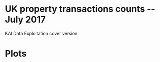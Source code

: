 # UK property transactions counts -- July 2017 
KAI Data Exploitation cover version  

# Plots


<!--html_preserve--><div id="htmlwidget-e8e75c35ac21a56a4526" style="width:672px;height:480px;" class="dygraphs html-widget"></div>
<script type="application/json" data-for="htmlwidget-e8e75c35ac21a56a4526">{"x":{"attrs":{"axes":{"x":{"pixelsPerLabel":60,"drawAxis":true,"drawGrid":false},"y":{"drawAxis":true,"drawGrid":false}},"colors":["#0f29ad","#db8572"],"title":"Total UK Residential Property Transactions","labels":["month","Unadjusted","Seasonally adjusted"],"retainDateWindow":false,"legend":"always","labelsDivWidth":500,"labelsShowZeroValues":true,"labelsSeparateLines":false,"hideOverlayOnMouseOut":true,"stackedGraph":false,"fillGraph":false,"fillAlpha":0.15,"stepPlot":false,"drawPoints":false,"pointSize":1,"drawGapEdgePoints":false,"connectSeparatedPoints":false,"strokeWidth":1,"strokeBorderColor":"white","colorValue":0.5,"colorSaturation":1,"includeZero":true,"drawAxesAtZero":false,"logscale":false,"axisTickSize":3,"axisLineColor":"black","axisLineWidth":0.3,"axisLabelColor":"black","axisLabelFontSize":14,"axisLabelWidth":60,"drawGrid":true,"gridLineWidth":0.3,"rightGap":5,"digitsAfterDecimal":2,"labelsKMB":false,"labelsKMG2":false,"labelsUTC":false,"maxNumberWidth":6,"animatedZooms":false,"mobileDisableYTouch":true,"ylabel":"Transactions"},"scale":"monthly","annotations":[],"shadings":[],"events":[],"format":"date","data":[["2016-02-01T00:00:00.000Z","2016-03-01T00:00:00.000Z","2016-04-01T00:00:00.000Z","2016-05-01T00:00:00.000Z","2016-06-01T00:00:00.000Z","2016-07-01T00:00:00.000Z","2016-08-01T00:00:00.000Z","2016-09-01T00:00:00.000Z","2016-10-01T00:00:00.000Z","2016-11-01T00:00:00.000Z","2016-12-01T00:00:00.000Z","2017-01-01T00:00:00.000Z","2017-02-01T00:00:00.000Z","2017-03-01T00:00:00.000Z","2017-04-01T00:00:00.000Z","2017-05-01T00:00:00.000Z","2017-06-01T00:00:00.000Z","2017-07-01T00:00:00.000Z"],[91310,171370,73560,83000,102130,106040,108100,105370,98050,102430,109570,80680,83630,105550,87780,96250,119820,107500],[105990,170230,81240,87560,95920,97220,97460,96420,96740,97300,98670,102720,101000,102940,103200,100460,103450,104760]],"fixedtz":false,"tzone":"UTC"},"evals":[],"jsHooks":[]}</script><!--/html_preserve-->

<!--html_preserve--><div id="htmlwidget-bbd21895615428f4604f" style="width:672px;height:480px;" class="dygraphs html-widget"></div>
<script type="application/json" data-for="htmlwidget-bbd21895615428f4604f">{"x":{"attrs":{"axes":{"x":{"pixelsPerLabel":60,"drawAxis":true,"drawGrid":false},"y":{"drawAxis":true,"drawGrid":false}},"colors":["#0f29ad","#db8572"],"title":"Total UK Non-Residential Property Transactions","labels":["month","Unadjusted","Seasonally adjusted"],"retainDateWindow":false,"legend":"always","labelsDivWidth":500,"labelsShowZeroValues":true,"labelsSeparateLines":false,"hideOverlayOnMouseOut":true,"stackedGraph":false,"fillGraph":false,"fillAlpha":0.15,"stepPlot":false,"drawPoints":false,"pointSize":1,"drawGapEdgePoints":false,"connectSeparatedPoints":false,"strokeWidth":1,"strokeBorderColor":"white","colorValue":0.5,"colorSaturation":1,"includeZero":true,"drawAxesAtZero":false,"logscale":false,"axisTickSize":3,"axisLineColor":"black","axisLineWidth":0.3,"axisLabelColor":"black","axisLabelFontSize":14,"axisLabelWidth":60,"drawGrid":true,"gridLineWidth":0.3,"rightGap":5,"digitsAfterDecimal":2,"labelsKMB":false,"labelsKMG2":false,"labelsUTC":false,"maxNumberWidth":6,"animatedZooms":false,"mobileDisableYTouch":true,"ylabel":"Transactions"},"scale":"monthly","annotations":[],"shadings":[],"events":[],"format":"date","data":[["2016-02-01T00:00:00.000Z","2016-03-01T00:00:00.000Z","2016-04-01T00:00:00.000Z","2016-05-01T00:00:00.000Z","2016-06-01T00:00:00.000Z","2016-07-01T00:00:00.000Z","2016-08-01T00:00:00.000Z","2016-09-01T00:00:00.000Z","2016-10-01T00:00:00.000Z","2016-11-01T00:00:00.000Z","2016-12-01T00:00:00.000Z","2017-01-01T00:00:00.000Z","2017-02-01T00:00:00.000Z","2017-03-01T00:00:00.000Z","2017-04-01T00:00:00.000Z","2017-05-01T00:00:00.000Z","2017-06-01T00:00:00.000Z","2017-07-01T00:00:00.000Z"],[8820,12040,10520,9540,11290,10100,10290,11230,9950,11220,11610,9370,9220,13350,9710,10020,11170,11280],[10060,9950,10610,10310,10930,10210,10380,10550,10410,10480,10680,10880,10850,10810,10590,10380,10480,11750]],"fixedtz":false,"tzone":"UTC"},"evals":[],"jsHooks":[]}</script><!--/html_preserve-->

<!--html_preserve--><div id="htmlwidget-8ffa430de43c0f95c2af" style="width:672px;height:480px;" class="dygraphs html-widget"></div>
<script type="application/json" data-for="htmlwidget-8ffa430de43c0f95c2af">{"x":{"attrs":{"axes":{"x":{"pixelsPerLabel":60,"drawAxis":true,"drawGrid":false},"y":{"drawAxis":true,"drawGrid":false}},"colors":["#0f29ad","#db8572"],"title":"Total UK Residential Property Transactions","labels":["month","Unadjusted","Seasonally adjusted"],"retainDateWindow":false,"legend":"always","labelsDivWidth":500,"labelsShowZeroValues":true,"labelsSeparateLines":false,"hideOverlayOnMouseOut":true,"stackedGraph":false,"fillGraph":false,"fillAlpha":0.15,"stepPlot":false,"drawPoints":false,"pointSize":1,"drawGapEdgePoints":false,"connectSeparatedPoints":false,"strokeWidth":1,"strokeBorderColor":"white","colorValue":0.5,"colorSaturation":1,"includeZero":true,"drawAxesAtZero":false,"logscale":false,"axisTickSize":3,"axisLineColor":"black","axisLineWidth":0.3,"axisLabelColor":"black","axisLabelFontSize":14,"axisLabelWidth":60,"drawGrid":true,"gridLineWidth":0.3,"rightGap":5,"digitsAfterDecimal":2,"labelsKMB":false,"labelsKMG2":false,"labelsUTC":false,"maxNumberWidth":6,"animatedZooms":false,"mobileDisableYTouch":true,"ylabel":"Transactions","showRangeSelector":true,"rangeSelectorHeight":40,"rangeSelectorPlotFillColor":" #A7B1C4","rangeSelectorPlotStrokeColor":"#808FAB","interactionModel":"Dygraph.Interaction.defaultModel"},"scale":"monthly","annotations":[],"shadings":[],"events":[],"format":"date","data":[["2005-04-01T00:00:00.000Z","2005-05-01T00:00:00.000Z","2005-06-01T00:00:00.000Z","2005-07-01T00:00:00.000Z","2005-08-01T00:00:00.000Z","2005-09-01T00:00:00.000Z","2005-10-01T00:00:00.000Z","2005-11-01T00:00:00.000Z","2005-12-01T00:00:00.000Z","2006-01-01T00:00:00.000Z","2006-02-01T00:00:00.000Z","2006-03-01T00:00:00.000Z","2006-04-01T00:00:00.000Z","2006-05-01T00:00:00.000Z","2006-06-01T00:00:00.000Z","2006-07-01T00:00:00.000Z","2006-08-01T00:00:00.000Z","2006-09-01T00:00:00.000Z","2006-10-01T00:00:00.000Z","2006-11-01T00:00:00.000Z","2006-12-01T00:00:00.000Z","2007-01-01T00:00:00.000Z","2007-02-01T00:00:00.000Z","2007-03-01T00:00:00.000Z","2007-04-01T00:00:00.000Z","2007-05-01T00:00:00.000Z","2007-06-01T00:00:00.000Z","2007-07-01T00:00:00.000Z","2007-08-01T00:00:00.000Z","2007-09-01T00:00:00.000Z","2007-10-01T00:00:00.000Z","2007-11-01T00:00:00.000Z","2007-12-01T00:00:00.000Z","2008-01-01T00:00:00.000Z","2008-02-01T00:00:00.000Z","2008-03-01T00:00:00.000Z","2008-04-01T00:00:00.000Z","2008-05-01T00:00:00.000Z","2008-06-01T00:00:00.000Z","2008-07-01T00:00:00.000Z","2008-08-01T00:00:00.000Z","2008-09-01T00:00:00.000Z","2008-10-01T00:00:00.000Z","2008-11-01T00:00:00.000Z","2008-12-01T00:00:00.000Z","2009-01-01T00:00:00.000Z","2009-02-01T00:00:00.000Z","2009-03-01T00:00:00.000Z","2009-04-01T00:00:00.000Z","2009-05-01T00:00:00.000Z","2009-06-01T00:00:00.000Z","2009-07-01T00:00:00.000Z","2009-08-01T00:00:00.000Z","2009-09-01T00:00:00.000Z","2009-10-01T00:00:00.000Z","2009-11-01T00:00:00.000Z","2009-12-01T00:00:00.000Z","2010-01-01T00:00:00.000Z","2010-02-01T00:00:00.000Z","2010-03-01T00:00:00.000Z","2010-04-01T00:00:00.000Z","2010-05-01T00:00:00.000Z","2010-06-01T00:00:00.000Z","2010-07-01T00:00:00.000Z","2010-08-01T00:00:00.000Z","2010-09-01T00:00:00.000Z","2010-10-01T00:00:00.000Z","2010-11-01T00:00:00.000Z","2010-12-01T00:00:00.000Z","2011-01-01T00:00:00.000Z","2011-02-01T00:00:00.000Z","2011-03-01T00:00:00.000Z","2011-04-01T00:00:00.000Z","2011-05-01T00:00:00.000Z","2011-06-01T00:00:00.000Z","2011-07-01T00:00:00.000Z","2011-08-01T00:00:00.000Z","2011-09-01T00:00:00.000Z","2011-10-01T00:00:00.000Z","2011-11-01T00:00:00.000Z","2011-12-01T00:00:00.000Z","2012-01-01T00:00:00.000Z","2012-02-01T00:00:00.000Z","2012-03-01T00:00:00.000Z","2012-04-01T00:00:00.000Z","2012-05-01T00:00:00.000Z","2012-06-01T00:00:00.000Z","2012-07-01T00:00:00.000Z","2012-08-01T00:00:00.000Z","2012-09-01T00:00:00.000Z","2012-10-01T00:00:00.000Z","2012-11-01T00:00:00.000Z","2012-12-01T00:00:00.000Z","2013-01-01T00:00:00.000Z","2013-02-01T00:00:00.000Z","2013-03-01T00:00:00.000Z","2013-04-01T00:00:00.000Z","2013-05-01T00:00:00.000Z","2013-06-01T00:00:00.000Z","2013-07-01T00:00:00.000Z","2013-08-01T00:00:00.000Z","2013-09-01T00:00:00.000Z","2013-10-01T00:00:00.000Z","2013-11-01T00:00:00.000Z","2013-12-01T00:00:00.000Z","2014-01-01T00:00:00.000Z","2014-02-01T00:00:00.000Z","2014-03-01T00:00:00.000Z","2014-04-01T00:00:00.000Z","2014-05-01T00:00:00.000Z","2014-06-01T00:00:00.000Z","2014-07-01T00:00:00.000Z","2014-08-01T00:00:00.000Z","2014-09-01T00:00:00.000Z","2014-10-01T00:00:00.000Z","2014-11-01T00:00:00.000Z","2014-12-01T00:00:00.000Z","2015-01-01T00:00:00.000Z","2015-02-01T00:00:00.000Z","2015-03-01T00:00:00.000Z","2015-04-01T00:00:00.000Z","2015-05-01T00:00:00.000Z","2015-06-01T00:00:00.000Z","2015-07-01T00:00:00.000Z","2015-08-01T00:00:00.000Z","2015-09-01T00:00:00.000Z","2015-10-01T00:00:00.000Z","2015-11-01T00:00:00.000Z","2015-12-01T00:00:00.000Z","2016-01-01T00:00:00.000Z","2016-02-01T00:00:00.000Z","2016-03-01T00:00:00.000Z","2016-04-01T00:00:00.000Z","2016-05-01T00:00:00.000Z","2016-06-01T00:00:00.000Z","2016-07-01T00:00:00.000Z","2016-08-01T00:00:00.000Z","2016-09-01T00:00:00.000Z","2016-10-01T00:00:00.000Z","2016-11-01T00:00:00.000Z","2016-12-01T00:00:00.000Z","2017-01-01T00:00:00.000Z","2017-02-01T00:00:00.000Z","2017-03-01T00:00:00.000Z","2017-04-01T00:00:00.000Z","2017-05-01T00:00:00.000Z","2017-06-01T00:00:00.000Z","2017-07-01T00:00:00.000Z"],[107190,109010,124660,129170,128150,129560,120860,124540,136300,99740,102230,132710,121270,135030,162970,148490,156560,152100,149270,151770,158310,114880,112280,139780,126450,140110,161680,151390,162330,129210,133700,134320,107680,79350,84540,82050,88350,90570,83780,74560,69560,61330,72020,54910,59180,41060,42750,57990,57690,64640,74760,86090,78820,79480,88840,82910,103320,50230,58370,71830,71660,70560,84580,89190,81420,77250,79190,75890,75600,51900,54880,66600,68510,66340,78780,83180,85180,85530,77840,81110,84940,60530,62300,86720,63040,75350,85310,81880,90440,74390,83060,89450,80010,62060,64360,79000,72180,91270,91270,98710,105630,93680,101920,109670,104700,87280,85940,91570,94340,103110,108460,110280,114720,105170,114990,99010,103880,77750,78540,91490,86970,97800,114770,120610,109480,109160,119950,109370,113690,84030,91310,171370,73560,83000,102130,106040,108100,105370,98050,102430,109570,80680,83630,105550,87780,96250,119820,107500],[109680,110270,112460,113610,115470,117590,120990,119270,126640,132100,133940,132080,135880,133370,136400,140770,142280,142030,143440,146670,149510,148580,147120,144110,136980,139920,139530,137980,137040,133260,124980,119940,109440,103660,99300,91920,94610,87440,77280,66860,61820,59130,62890,55610,56400,51660,55930,63250,62120,63760,67390,71810,75400,76470,80170,80640,98940,64150,76080,76000,75360,76610,77340,77660,74740,74840,73270,70370,67700,69140,68230,71760,72870,69560,72780,74950,75980,76890,76610,76350,77470,77810,75240,89470,71730,77750,74800,76030,76690,76400,76770,78860,79990,78380,79340,79780,82520,88690,89040,89540,91380,93380,95230,99150,100660,103640,105230,102750,103850,102380,102520,101540,102790,100800,101110,99590,96680,93950,95500,98300,96460,100450,104410,104750,104680,106610,107590,106570,106870,104560,105990,170230,81240,87560,95920,97220,97460,96420,96740,97300,98670,102720,101000,102940,103200,100460,103450,104760]],"fixedtz":false,"tzone":"UTC"},"evals":["attrs.interactionModel"],"jsHooks":[]}</script><!--/html_preserve-->
<!--html_preserve--><div id="htmlwidget-22bb5b52f16e58193f15" style="width:672px;height:480px;" class="dygraphs html-widget"></div>
<script type="application/json" data-for="htmlwidget-22bb5b52f16e58193f15">{"x":{"attrs":{"axes":{"x":{"pixelsPerLabel":60,"drawAxis":true,"drawGrid":false},"y":{"drawAxis":true,"drawGrid":false}},"colors":["#0f29ad","#db8572"],"title":"Total UK Non-Residential Property Transactions","labels":["month","Unadjusted","Seasonally adjusted"],"retainDateWindow":false,"legend":"always","labelsDivWidth":500,"labelsShowZeroValues":true,"labelsSeparateLines":false,"hideOverlayOnMouseOut":true,"stackedGraph":false,"fillGraph":false,"fillAlpha":0.15,"stepPlot":false,"drawPoints":false,"pointSize":1,"drawGapEdgePoints":false,"connectSeparatedPoints":false,"strokeWidth":1,"strokeBorderColor":"white","colorValue":0.5,"colorSaturation":1,"includeZero":true,"drawAxesAtZero":false,"logscale":false,"axisTickSize":3,"axisLineColor":"black","axisLineWidth":0.3,"axisLabelColor":"black","axisLabelFontSize":14,"axisLabelWidth":60,"drawGrid":true,"gridLineWidth":0.3,"rightGap":5,"digitsAfterDecimal":2,"labelsKMB":false,"labelsKMG2":false,"labelsUTC":false,"maxNumberWidth":6,"animatedZooms":false,"mobileDisableYTouch":true,"ylabel":"Transactions","showRangeSelector":true,"rangeSelectorHeight":40,"rangeSelectorPlotFillColor":" #A7B1C4","rangeSelectorPlotStrokeColor":"#808FAB","interactionModel":"Dygraph.Interaction.defaultModel"},"scale":"monthly","annotations":[],"shadings":[],"events":[],"format":"date","data":[["2005-04-01T00:00:00.000Z","2005-05-01T00:00:00.000Z","2005-06-01T00:00:00.000Z","2005-07-01T00:00:00.000Z","2005-08-01T00:00:00.000Z","2005-09-01T00:00:00.000Z","2005-10-01T00:00:00.000Z","2005-11-01T00:00:00.000Z","2005-12-01T00:00:00.000Z","2006-01-01T00:00:00.000Z","2006-02-01T00:00:00.000Z","2006-03-01T00:00:00.000Z","2006-04-01T00:00:00.000Z","2006-05-01T00:00:00.000Z","2006-06-01T00:00:00.000Z","2006-07-01T00:00:00.000Z","2006-08-01T00:00:00.000Z","2006-09-01T00:00:00.000Z","2006-10-01T00:00:00.000Z","2006-11-01T00:00:00.000Z","2006-12-01T00:00:00.000Z","2007-01-01T00:00:00.000Z","2007-02-01T00:00:00.000Z","2007-03-01T00:00:00.000Z","2007-04-01T00:00:00.000Z","2007-05-01T00:00:00.000Z","2007-06-01T00:00:00.000Z","2007-07-01T00:00:00.000Z","2007-08-01T00:00:00.000Z","2007-09-01T00:00:00.000Z","2007-10-01T00:00:00.000Z","2007-11-01T00:00:00.000Z","2007-12-01T00:00:00.000Z","2008-01-01T00:00:00.000Z","2008-02-01T00:00:00.000Z","2008-03-01T00:00:00.000Z","2008-04-01T00:00:00.000Z","2008-05-01T00:00:00.000Z","2008-06-01T00:00:00.000Z","2008-07-01T00:00:00.000Z","2008-08-01T00:00:00.000Z","2008-09-01T00:00:00.000Z","2008-10-01T00:00:00.000Z","2008-11-01T00:00:00.000Z","2008-12-01T00:00:00.000Z","2009-01-01T00:00:00.000Z","2009-02-01T00:00:00.000Z","2009-03-01T00:00:00.000Z","2009-04-01T00:00:00.000Z","2009-05-01T00:00:00.000Z","2009-06-01T00:00:00.000Z","2009-07-01T00:00:00.000Z","2009-08-01T00:00:00.000Z","2009-09-01T00:00:00.000Z","2009-10-01T00:00:00.000Z","2009-11-01T00:00:00.000Z","2009-12-01T00:00:00.000Z","2010-01-01T00:00:00.000Z","2010-02-01T00:00:00.000Z","2010-03-01T00:00:00.000Z","2010-04-01T00:00:00.000Z","2010-05-01T00:00:00.000Z","2010-06-01T00:00:00.000Z","2010-07-01T00:00:00.000Z","2010-08-01T00:00:00.000Z","2010-09-01T00:00:00.000Z","2010-10-01T00:00:00.000Z","2010-11-01T00:00:00.000Z","2010-12-01T00:00:00.000Z","2011-01-01T00:00:00.000Z","2011-02-01T00:00:00.000Z","2011-03-01T00:00:00.000Z","2011-04-01T00:00:00.000Z","2011-05-01T00:00:00.000Z","2011-06-01T00:00:00.000Z","2011-07-01T00:00:00.000Z","2011-08-01T00:00:00.000Z","2011-09-01T00:00:00.000Z","2011-10-01T00:00:00.000Z","2011-11-01T00:00:00.000Z","2011-12-01T00:00:00.000Z","2012-01-01T00:00:00.000Z","2012-02-01T00:00:00.000Z","2012-03-01T00:00:00.000Z","2012-04-01T00:00:00.000Z","2012-05-01T00:00:00.000Z","2012-06-01T00:00:00.000Z","2012-07-01T00:00:00.000Z","2012-08-01T00:00:00.000Z","2012-09-01T00:00:00.000Z","2012-10-01T00:00:00.000Z","2012-11-01T00:00:00.000Z","2012-12-01T00:00:00.000Z","2013-01-01T00:00:00.000Z","2013-02-01T00:00:00.000Z","2013-03-01T00:00:00.000Z","2013-04-01T00:00:00.000Z","2013-05-01T00:00:00.000Z","2013-06-01T00:00:00.000Z","2013-07-01T00:00:00.000Z","2013-08-01T00:00:00.000Z","2013-09-01T00:00:00.000Z","2013-10-01T00:00:00.000Z","2013-11-01T00:00:00.000Z","2013-12-01T00:00:00.000Z","2014-01-01T00:00:00.000Z","2014-02-01T00:00:00.000Z","2014-03-01T00:00:00.000Z","2014-04-01T00:00:00.000Z","2014-05-01T00:00:00.000Z","2014-06-01T00:00:00.000Z","2014-07-01T00:00:00.000Z","2014-08-01T00:00:00.000Z","2014-09-01T00:00:00.000Z","2014-10-01T00:00:00.000Z","2014-11-01T00:00:00.000Z","2014-12-01T00:00:00.000Z","2015-01-01T00:00:00.000Z","2015-02-01T00:00:00.000Z","2015-03-01T00:00:00.000Z","2015-04-01T00:00:00.000Z","2015-05-01T00:00:00.000Z","2015-06-01T00:00:00.000Z","2015-07-01T00:00:00.000Z","2015-08-01T00:00:00.000Z","2015-09-01T00:00:00.000Z","2015-10-01T00:00:00.000Z","2015-11-01T00:00:00.000Z","2015-12-01T00:00:00.000Z","2016-01-01T00:00:00.000Z","2016-02-01T00:00:00.000Z","2016-03-01T00:00:00.000Z","2016-04-01T00:00:00.000Z","2016-05-01T00:00:00.000Z","2016-06-01T00:00:00.000Z","2016-07-01T00:00:00.000Z","2016-08-01T00:00:00.000Z","2016-09-01T00:00:00.000Z","2016-10-01T00:00:00.000Z","2016-11-01T00:00:00.000Z","2016-12-01T00:00:00.000Z","2017-01-01T00:00:00.000Z","2017-02-01T00:00:00.000Z","2017-03-01T00:00:00.000Z","2017-04-01T00:00:00.000Z","2017-05-01T00:00:00.000Z","2017-06-01T00:00:00.000Z","2017-07-01T00:00:00.000Z"],[10920,10390,11740,12000,10770,11130,10380,11260,11620,10190,9410,14330,11120,10450,12150,10360,10810,11230,11470,11840,12060,10790,9870,14070,11250,11180,12280,11720,11860,10720,12090,12340,10850,10590,10320,12640,13850,9750,9720,9540,8100,9380,8740,6840,7620,6110,5700,8230,6690,6220,7540,7850,6880,8010,8130,7950,8900,6630,7100,10190,8320,7490,9810,8720,7720,8380,8350,8600,8400,6620,6960,9520,7810,7450,8410,8050,8090,9050,8050,8570,8880,7400,6970,9690,8070,8200,7850,8190,8090,7810,8480,8970,8250,7400,6960,10030,8370,8530,8090,9080,8620,8710,9320,9890,9810,8360,7790,10200,9260,8780,9550,9770,9030,10050,10500,9210,10610,8510,8380,10940,9560,8970,10410,10550,8920,10600,10720,9740,11070,8520,8820,12040,10520,9540,11290,10100,10290,11230,9950,11220,11610,9370,9220,13350,9710,10020,11170,11280],[10410,11160,11300,12220,11090,10860,10970,10700,11140,11280,11120,11150,11630,10940,11210,11140,11050,11340,11230,11680,11790,11650,11670,11490,11430,11650,11750,11650,11980,11550,11470,11610,11210,11440,11250,11390,13010,10470,9690,9160,8680,9160,8110,7160,7100,6830,6740,6810,6710,6800,7090,7430,7780,7650,7850,8040,8220,7630,8400,8390,8370,8420,9190,8490,8200,8130,8240,8150,7500,8010,8190,7940,7980,8020,8120,8060,8190,8500,8330,8010,8220,8550,7820,8230,8730,8420,7480,8200,8070,8060,7990,8410,8210,8170,8160,8750,8500,8620,8350,8680,8920,8810,8830,9410,9300,9090,9140,9280,9240,9220,9660,9400,9630,9560,9790,9480,9560,9600,9830,9460,9800,9700,9880,9990,9940,9940,10390,9820,10000,9910,10060,9950,10610,10310,10930,10210,10380,10550,10410,10480,10680,10880,10850,10810,10590,10380,10480,11750]],"fixedtz":false,"tzone":"UTC"},"evals":["attrs.interactionModel"],"jsHooks":[]}</script><!--/html_preserve-->

<!--html_preserve--><div id="htmlwidget-74c309930e78951b43d4" style="width:672px;height:480px;" class="dygraphs html-widget"></div>
<script type="application/json" data-for="htmlwidget-74c309930e78951b43d4">{"x":{"attrs":{"axes":{"x":{"pixelsPerLabel":60,"drawAxis":true,"drawGrid":false},"y":{"drawAxis":true,"drawGrid":false},"y2":{"drawGrid":false,"independentTicks":true}},"colors":["#63a4d3","#399661"],"title":"Properties in England, not seasonally adjusted","labels":["month","Residential","Non-Residential"],"retainDateWindow":false,"legend":"always","labelsDivWidth":500,"labelsShowZeroValues":true,"labelsSeparateLines":false,"hideOverlayOnMouseOut":true,"stackedGraph":false,"fillGraph":false,"fillAlpha":0.15,"stepPlot":false,"drawPoints":false,"pointSize":1,"drawGapEdgePoints":false,"connectSeparatedPoints":false,"strokeWidth":1,"strokeBorderColor":"white","colorValue":0.5,"colorSaturation":1,"includeZero":true,"drawAxesAtZero":false,"logscale":false,"axisTickSize":3,"axisLineColor":"black","axisLineWidth":0.3,"axisLabelColor":"black","axisLabelFontSize":14,"axisLabelWidth":60,"drawGrid":true,"gridLineWidth":0.3,"rightGap":5,"digitsAfterDecimal":2,"labelsKMB":false,"labelsKMG2":false,"labelsUTC":false,"maxNumberWidth":6,"animatedZooms":false,"mobileDisableYTouch":true,"ylabel":"Residential Transactions","y2label":"Non-Residential Transactions","series":{"Non-Residential":{"axis":"y2"}},"showRangeSelector":true,"rangeSelectorHeight":40,"rangeSelectorPlotFillColor":" #A7B1C4","rangeSelectorPlotStrokeColor":"#808FAB","interactionModel":"Dygraph.Interaction.defaultModel"},"scale":"monthly","annotations":[],"shadings":[],"events":[],"format":"date","data":[["2005-04-01T00:00:00.000Z","2005-05-01T00:00:00.000Z","2005-06-01T00:00:00.000Z","2005-07-01T00:00:00.000Z","2005-08-01T00:00:00.000Z","2005-09-01T00:00:00.000Z","2005-10-01T00:00:00.000Z","2005-11-01T00:00:00.000Z","2005-12-01T00:00:00.000Z","2006-01-01T00:00:00.000Z","2006-02-01T00:00:00.000Z","2006-03-01T00:00:00.000Z","2006-04-01T00:00:00.000Z","2006-05-01T00:00:00.000Z","2006-06-01T00:00:00.000Z","2006-07-01T00:00:00.000Z","2006-08-01T00:00:00.000Z","2006-09-01T00:00:00.000Z","2006-10-01T00:00:00.000Z","2006-11-01T00:00:00.000Z","2006-12-01T00:00:00.000Z","2007-01-01T00:00:00.000Z","2007-02-01T00:00:00.000Z","2007-03-01T00:00:00.000Z","2007-04-01T00:00:00.000Z","2007-05-01T00:00:00.000Z","2007-06-01T00:00:00.000Z","2007-07-01T00:00:00.000Z","2007-08-01T00:00:00.000Z","2007-09-01T00:00:00.000Z","2007-10-01T00:00:00.000Z","2007-11-01T00:00:00.000Z","2007-12-01T00:00:00.000Z","2008-01-01T00:00:00.000Z","2008-02-01T00:00:00.000Z","2008-03-01T00:00:00.000Z","2008-04-01T00:00:00.000Z","2008-05-01T00:00:00.000Z","2008-06-01T00:00:00.000Z","2008-07-01T00:00:00.000Z","2008-08-01T00:00:00.000Z","2008-09-01T00:00:00.000Z","2008-10-01T00:00:00.000Z","2008-11-01T00:00:00.000Z","2008-12-01T00:00:00.000Z","2009-01-01T00:00:00.000Z","2009-02-01T00:00:00.000Z","2009-03-01T00:00:00.000Z","2009-04-01T00:00:00.000Z","2009-05-01T00:00:00.000Z","2009-06-01T00:00:00.000Z","2009-07-01T00:00:00.000Z","2009-08-01T00:00:00.000Z","2009-09-01T00:00:00.000Z","2009-10-01T00:00:00.000Z","2009-11-01T00:00:00.000Z","2009-12-01T00:00:00.000Z","2010-01-01T00:00:00.000Z","2010-02-01T00:00:00.000Z","2010-03-01T00:00:00.000Z","2010-04-01T00:00:00.000Z","2010-05-01T00:00:00.000Z","2010-06-01T00:00:00.000Z","2010-07-01T00:00:00.000Z","2010-08-01T00:00:00.000Z","2010-09-01T00:00:00.000Z","2010-10-01T00:00:00.000Z","2010-11-01T00:00:00.000Z","2010-12-01T00:00:00.000Z","2011-01-01T00:00:00.000Z","2011-02-01T00:00:00.000Z","2011-03-01T00:00:00.000Z","2011-04-01T00:00:00.000Z","2011-05-01T00:00:00.000Z","2011-06-01T00:00:00.000Z","2011-07-01T00:00:00.000Z","2011-08-01T00:00:00.000Z","2011-09-01T00:00:00.000Z","2011-10-01T00:00:00.000Z","2011-11-01T00:00:00.000Z","2011-12-01T00:00:00.000Z","2012-01-01T00:00:00.000Z","2012-02-01T00:00:00.000Z","2012-03-01T00:00:00.000Z","2012-04-01T00:00:00.000Z","2012-05-01T00:00:00.000Z","2012-06-01T00:00:00.000Z","2012-07-01T00:00:00.000Z","2012-08-01T00:00:00.000Z","2012-09-01T00:00:00.000Z","2012-10-01T00:00:00.000Z","2012-11-01T00:00:00.000Z","2012-12-01T00:00:00.000Z","2013-01-01T00:00:00.000Z","2013-02-01T00:00:00.000Z","2013-03-01T00:00:00.000Z","2013-04-01T00:00:00.000Z","2013-05-01T00:00:00.000Z","2013-06-01T00:00:00.000Z","2013-07-01T00:00:00.000Z","2013-08-01T00:00:00.000Z","2013-09-01T00:00:00.000Z","2013-10-01T00:00:00.000Z","2013-11-01T00:00:00.000Z","2013-12-01T00:00:00.000Z","2014-01-01T00:00:00.000Z","2014-02-01T00:00:00.000Z","2014-03-01T00:00:00.000Z","2014-04-01T00:00:00.000Z","2014-05-01T00:00:00.000Z","2014-06-01T00:00:00.000Z","2014-07-01T00:00:00.000Z","2014-08-01T00:00:00.000Z","2014-09-01T00:00:00.000Z","2014-10-01T00:00:00.000Z","2014-11-01T00:00:00.000Z","2014-12-01T00:00:00.000Z","2015-01-01T00:00:00.000Z","2015-02-01T00:00:00.000Z","2015-03-01T00:00:00.000Z","2015-04-01T00:00:00.000Z","2015-05-01T00:00:00.000Z","2015-06-01T00:00:00.000Z","2015-07-01T00:00:00.000Z","2015-08-01T00:00:00.000Z","2015-09-01T00:00:00.000Z","2015-10-01T00:00:00.000Z","2015-11-01T00:00:00.000Z","2015-12-01T00:00:00.000Z","2016-01-01T00:00:00.000Z","2016-02-01T00:00:00.000Z","2016-03-01T00:00:00.000Z","2016-04-01T00:00:00.000Z","2016-05-01T00:00:00.000Z","2016-06-01T00:00:00.000Z","2016-07-01T00:00:00.000Z","2016-08-01T00:00:00.000Z","2016-09-01T00:00:00.000Z","2016-10-01T00:00:00.000Z","2016-11-01T00:00:00.000Z","2016-12-01T00:00:00.000Z","2017-01-01T00:00:00.000Z","2017-02-01T00:00:00.000Z","2017-03-01T00:00:00.000Z","2017-04-01T00:00:00.000Z","2017-05-01T00:00:00.000Z","2017-06-01T00:00:00.000Z","2017-07-01T00:00:00.000Z"],[88840,91030,103700,107770,107040,107710,100650,103570,115150,83980,87550,112090,101830,113160,135030,125720,132180,126890,124980,127530,133770,97580,96560,117970,105780,117560,134370,128660,136790,109250,113080,112770,91140,67220,71820,68100,73130,74470,69150,62400,57810,51080,59710,45780,50260,34750,36580,49130,48840,54720,63710,73760,68080,68260,76320,71150,89920,43110,50920,61810,60830,60500,72370,76590,70320,66440,67380,65080,65650,44970,47830,57200,58700,56820,67500,71550,73720,73310,67030,69730,73780,52630,54440,74960,53590,64960,72590,71240,77690,64200,71490,76910,69100,53990,56120,67740,61780,78170,77850,85310,90850,80640,87730,94020,91030,75750,75100,79280,81140,87930,92950,95430,98450,91170,98630,84150,90650,66750,68390,78240,73690,83310,98200,103160,94260,93940,102540,93490,98400,72750,80110,149710,62150,70490,86860,90220,92650,89100,83250,86920,93540,69090,72360,88780,73970,81150,100520,91900],[9200,8620,9960,10120,9100,9410,8710,9400,9720,8610,7870,11980,9270,8660,10190,8720,9030,9500,9420,9770,10000,9020,8110,11620,9220,9110,10160,9840,9860,8940,10040,10270,9100,8910,8640,10480,11460,8030,8070,8090,6810,7960,7360,5690,6430,5100,4790,6960,5650,5120,6380,6730,5870,6760,6920,6720,7610,5670,6070,8690,7050,6260,8360,7410,6540,7190,7050,7340,7230,5730,5860,8090,6640,6310,7140,6870,6930,7760,6890,7290,7670,6370,5920,8310,6910,6880,6720,7040,6910,6640,7190,7620,7130,6380,5910,8610,7080,7170,6900,7750,7360,7430,7960,8410,8390,7100,6590,8690,7860,7380,8110,8310,7670,8520,8830,7740,9050,7310,7070,9210,8150,7670,8990,9160,7700,9240,9310,8410,9480,7440,7720,10310,9050,8160,9780,8800,8810,9780,8620,9640,10010,8220,7980,11420,8280,8610,9610,9880]],"fixedtz":false,"tzone":"UTC"},"evals":["attrs.interactionModel"],"jsHooks":[]}</script><!--/html_preserve-->

<!--html_preserve--><div id="htmlwidget-40a90d01f0218a769212" style="width:672px;height:480px;" class="dygraphs html-widget"></div>
<script type="application/json" data-for="htmlwidget-40a90d01f0218a769212">{"x":{"attrs":{"axes":{"x":{"pixelsPerLabel":60,"drawAxis":true,"drawGrid":false},"y":{"drawAxis":true,"drawGrid":false},"y2":{"drawGrid":false,"independentTicks":true}},"colors":["#63a4d3","#399661"],"title":"Properties in Scotland, not seasonally adjusted","labels":["month","Residential","Non-Residential"],"retainDateWindow":false,"legend":"always","labelsDivWidth":500,"labelsShowZeroValues":true,"labelsSeparateLines":false,"hideOverlayOnMouseOut":true,"stackedGraph":false,"fillGraph":false,"fillAlpha":0.15,"stepPlot":false,"drawPoints":false,"pointSize":1,"drawGapEdgePoints":false,"connectSeparatedPoints":false,"strokeWidth":1,"strokeBorderColor":"white","colorValue":0.5,"colorSaturation":1,"includeZero":true,"drawAxesAtZero":false,"logscale":false,"axisTickSize":3,"axisLineColor":"black","axisLineWidth":0.3,"axisLabelColor":"black","axisLabelFontSize":14,"axisLabelWidth":60,"drawGrid":true,"gridLineWidth":0.3,"rightGap":5,"digitsAfterDecimal":2,"labelsKMB":false,"labelsKMG2":false,"labelsUTC":false,"maxNumberWidth":6,"animatedZooms":false,"mobileDisableYTouch":true,"ylabel":"Residential Transactions","y2label":"Non-Residential Transactions","series":{"Non-Residential":{"axis":"y2"}},"showRangeSelector":true,"rangeSelectorHeight":40,"rangeSelectorPlotFillColor":" #A7B1C4","rangeSelectorPlotStrokeColor":"#808FAB","interactionModel":"Dygraph.Interaction.defaultModel"},"scale":"monthly","annotations":[],"shadings":[],"events":[],"format":"date","data":[["2005-04-01T00:00:00.000Z","2005-05-01T00:00:00.000Z","2005-06-01T00:00:00.000Z","2005-07-01T00:00:00.000Z","2005-08-01T00:00:00.000Z","2005-09-01T00:00:00.000Z","2005-10-01T00:00:00.000Z","2005-11-01T00:00:00.000Z","2005-12-01T00:00:00.000Z","2006-01-01T00:00:00.000Z","2006-02-01T00:00:00.000Z","2006-03-01T00:00:00.000Z","2006-04-01T00:00:00.000Z","2006-05-01T00:00:00.000Z","2006-06-01T00:00:00.000Z","2006-07-01T00:00:00.000Z","2006-08-01T00:00:00.000Z","2006-09-01T00:00:00.000Z","2006-10-01T00:00:00.000Z","2006-11-01T00:00:00.000Z","2006-12-01T00:00:00.000Z","2007-01-01T00:00:00.000Z","2007-02-01T00:00:00.000Z","2007-03-01T00:00:00.000Z","2007-04-01T00:00:00.000Z","2007-05-01T00:00:00.000Z","2007-06-01T00:00:00.000Z","2007-07-01T00:00:00.000Z","2007-08-01T00:00:00.000Z","2007-09-01T00:00:00.000Z","2007-10-01T00:00:00.000Z","2007-11-01T00:00:00.000Z","2007-12-01T00:00:00.000Z","2008-01-01T00:00:00.000Z","2008-02-01T00:00:00.000Z","2008-03-01T00:00:00.000Z","2008-04-01T00:00:00.000Z","2008-05-01T00:00:00.000Z","2008-06-01T00:00:00.000Z","2008-07-01T00:00:00.000Z","2008-08-01T00:00:00.000Z","2008-09-01T00:00:00.000Z","2008-10-01T00:00:00.000Z","2008-11-01T00:00:00.000Z","2008-12-01T00:00:00.000Z","2009-01-01T00:00:00.000Z","2009-02-01T00:00:00.000Z","2009-03-01T00:00:00.000Z","2009-04-01T00:00:00.000Z","2009-05-01T00:00:00.000Z","2009-06-01T00:00:00.000Z","2009-07-01T00:00:00.000Z","2009-08-01T00:00:00.000Z","2009-09-01T00:00:00.000Z","2009-10-01T00:00:00.000Z","2009-11-01T00:00:00.000Z","2009-12-01T00:00:00.000Z","2010-01-01T00:00:00.000Z","2010-02-01T00:00:00.000Z","2010-03-01T00:00:00.000Z","2010-04-01T00:00:00.000Z","2010-05-01T00:00:00.000Z","2010-06-01T00:00:00.000Z","2010-07-01T00:00:00.000Z","2010-08-01T00:00:00.000Z","2010-09-01T00:00:00.000Z","2010-10-01T00:00:00.000Z","2010-11-01T00:00:00.000Z","2010-12-01T00:00:00.000Z","2011-01-01T00:00:00.000Z","2011-02-01T00:00:00.000Z","2011-03-01T00:00:00.000Z","2011-04-01T00:00:00.000Z","2011-05-01T00:00:00.000Z","2011-06-01T00:00:00.000Z","2011-07-01T00:00:00.000Z","2011-08-01T00:00:00.000Z","2011-09-01T00:00:00.000Z","2011-10-01T00:00:00.000Z","2011-11-01T00:00:00.000Z","2011-12-01T00:00:00.000Z","2012-01-01T00:00:00.000Z","2012-02-01T00:00:00.000Z","2012-03-01T00:00:00.000Z","2012-04-01T00:00:00.000Z","2012-05-01T00:00:00.000Z","2012-06-01T00:00:00.000Z","2012-07-01T00:00:00.000Z","2012-08-01T00:00:00.000Z","2012-09-01T00:00:00.000Z","2012-10-01T00:00:00.000Z","2012-11-01T00:00:00.000Z","2012-12-01T00:00:00.000Z","2013-01-01T00:00:00.000Z","2013-02-01T00:00:00.000Z","2013-03-01T00:00:00.000Z","2013-04-01T00:00:00.000Z","2013-05-01T00:00:00.000Z","2013-06-01T00:00:00.000Z","2013-07-01T00:00:00.000Z","2013-08-01T00:00:00.000Z","2013-09-01T00:00:00.000Z","2013-10-01T00:00:00.000Z","2013-11-01T00:00:00.000Z","2013-12-01T00:00:00.000Z","2014-01-01T00:00:00.000Z","2014-02-01T00:00:00.000Z","2014-03-01T00:00:00.000Z","2014-04-01T00:00:00.000Z","2014-05-01T00:00:00.000Z","2014-06-01T00:00:00.000Z","2014-07-01T00:00:00.000Z","2014-08-01T00:00:00.000Z","2014-09-01T00:00:00.000Z","2014-10-01T00:00:00.000Z","2014-11-01T00:00:00.000Z","2014-12-01T00:00:00.000Z","2015-01-01T00:00:00.000Z","2015-02-01T00:00:00.000Z","2015-03-01T00:00:00.000Z","2015-04-01T00:00:00.000Z","2015-05-01T00:00:00.000Z","2015-06-01T00:00:00.000Z","2015-07-01T00:00:00.000Z","2015-08-01T00:00:00.000Z","2015-09-01T00:00:00.000Z","2015-10-01T00:00:00.000Z","2015-11-01T00:00:00.000Z","2015-12-01T00:00:00.000Z","2016-01-01T00:00:00.000Z","2016-02-01T00:00:00.000Z","2016-03-01T00:00:00.000Z","2016-04-01T00:00:00.000Z","2016-05-01T00:00:00.000Z","2016-06-01T00:00:00.000Z","2016-07-01T00:00:00.000Z","2016-08-01T00:00:00.000Z","2016-09-01T00:00:00.000Z","2016-10-01T00:00:00.000Z","2016-11-01T00:00:00.000Z","2016-12-01T00:00:00.000Z","2017-01-01T00:00:00.000Z","2017-02-01T00:00:00.000Z","2017-03-01T00:00:00.000Z","2017-04-01T00:00:00.000Z","2017-05-01T00:00:00.000Z","2017-06-01T00:00:00.000Z","2017-07-01T00:00:00.000Z"],[10540,10180,12120,12530,12000,12510,11410,11690,11430,8500,7150,11180,10690,11990,15670,12790,13430,13930,13030,13120,12920,9170,7580,11920,11700,12750,16360,13290,15480,12270,12700,13810,10180,7800,7920,9080,9910,10620,9580,8020,7830,6650,8000,5650,5300,3920,3560,4950,5220,5870,6440,7110,6370,6630,7380,6950,7440,4370,4010,5720,6380,5870,7230,7550,6540,6540,7020,6290,5600,3980,3770,5370,5790,5700,6640,7000,6610,7210,6170,6390,6110,4540,4100,6830,5610,6110,7600,6140,7460,5830,6450,7090,6070,4610,4380,6390,6270,7780,7800,7650,8700,7520,8110,9000,7310,6500,5680,6830,7590,8830,8970,8160,9500,7870,9270,8640,6590,6270,5260,7700,8060,8600,9610,10240,8760,8710,9880,9000,8230,6430,5670,11330,6760,7260,8860,9300,8640,9490,8440,8710,8560,6400,5860,9320,8030,8550,11200,8820],[800,810,790,880,770,800,770,900,920,780,750,1220,860,820,900,760,930,840,1010,1020,990,870,860,1270,1020,1060,1100,920,1060,950,1040,1190,960,870,940,1210,1220,950,920,770,710,810,810,660,690,590,540,760,600,640,660,600,590,710,680,720,690,530,560,830,720,710,820,750,670,680,740,690,660,510,600,820,620,670,690,640,680,720,650,720,660,590,600,770,620,790,620,650,680,630,710,750,640,550,590,820,690,750,630,720,710,700,730,850,790,690,700,810,730,760,800,840,740,860,920,810,830,640,680,1000,640,570,610,600,590,620,650,670,750,520,510,840,650,610,670,570,600,630,570,700,750,520,570,1000,660,660,710,590]],"fixedtz":false,"tzone":"UTC"},"evals":["attrs.interactionModel"],"jsHooks":[]}</script><!--/html_preserve-->


<!--html_preserve--><div id="htmlwidget-13d262dd19f5c4e193e7" style="width:672px;height:480px;" class="dygraphs html-widget"></div>
<script type="application/json" data-for="htmlwidget-13d262dd19f5c4e193e7">{"x":{"attrs":{"axes":{"x":{"pixelsPerLabel":60,"drawAxis":true,"drawGrid":false},"y":{"drawAxis":true,"drawGrid":false},"y2":{"drawGrid":false,"independentTicks":true}},"colors":["#63a4d3","#399661"],"title":"Properties in Wales, not seasonally adjusted","labels":["month","Residential","Non-Residential"],"retainDateWindow":false,"legend":"always","labelsDivWidth":500,"labelsShowZeroValues":true,"labelsSeparateLines":false,"hideOverlayOnMouseOut":true,"stackedGraph":false,"fillGraph":false,"fillAlpha":0.15,"stepPlot":false,"drawPoints":false,"pointSize":1,"drawGapEdgePoints":false,"connectSeparatedPoints":false,"strokeWidth":1,"strokeBorderColor":"white","colorValue":0.5,"colorSaturation":1,"includeZero":true,"drawAxesAtZero":false,"logscale":false,"axisTickSize":3,"axisLineColor":"black","axisLineWidth":0.3,"axisLabelColor":"black","axisLabelFontSize":14,"axisLabelWidth":60,"drawGrid":true,"gridLineWidth":0.3,"rightGap":5,"digitsAfterDecimal":2,"labelsKMB":false,"labelsKMG2":false,"labelsUTC":false,"maxNumberWidth":6,"animatedZooms":false,"mobileDisableYTouch":true,"ylabel":"Residential Transactions","y2label":"Non-Residential Transactions","series":{"Non-Residential":{"axis":"y2"}},"showRangeSelector":true,"rangeSelectorHeight":40,"rangeSelectorPlotFillColor":" #A7B1C4","rangeSelectorPlotStrokeColor":"#808FAB","interactionModel":"Dygraph.Interaction.defaultModel"},"scale":"monthly","annotations":[],"shadings":[],"events":[],"format":"date","data":[["2005-04-01T00:00:00.000Z","2005-05-01T00:00:00.000Z","2005-06-01T00:00:00.000Z","2005-07-01T00:00:00.000Z","2005-08-01T00:00:00.000Z","2005-09-01T00:00:00.000Z","2005-10-01T00:00:00.000Z","2005-11-01T00:00:00.000Z","2005-12-01T00:00:00.000Z","2006-01-01T00:00:00.000Z","2006-02-01T00:00:00.000Z","2006-03-01T00:00:00.000Z","2006-04-01T00:00:00.000Z","2006-05-01T00:00:00.000Z","2006-06-01T00:00:00.000Z","2006-07-01T00:00:00.000Z","2006-08-01T00:00:00.000Z","2006-09-01T00:00:00.000Z","2006-10-01T00:00:00.000Z","2006-11-01T00:00:00.000Z","2006-12-01T00:00:00.000Z","2007-01-01T00:00:00.000Z","2007-02-01T00:00:00.000Z","2007-03-01T00:00:00.000Z","2007-04-01T00:00:00.000Z","2007-05-01T00:00:00.000Z","2007-06-01T00:00:00.000Z","2007-07-01T00:00:00.000Z","2007-08-01T00:00:00.000Z","2007-09-01T00:00:00.000Z","2007-10-01T00:00:00.000Z","2007-11-01T00:00:00.000Z","2007-12-01T00:00:00.000Z","2008-01-01T00:00:00.000Z","2008-02-01T00:00:00.000Z","2008-03-01T00:00:00.000Z","2008-04-01T00:00:00.000Z","2008-05-01T00:00:00.000Z","2008-06-01T00:00:00.000Z","2008-07-01T00:00:00.000Z","2008-08-01T00:00:00.000Z","2008-09-01T00:00:00.000Z","2008-10-01T00:00:00.000Z","2008-11-01T00:00:00.000Z","2008-12-01T00:00:00.000Z","2009-01-01T00:00:00.000Z","2009-02-01T00:00:00.000Z","2009-03-01T00:00:00.000Z","2009-04-01T00:00:00.000Z","2009-05-01T00:00:00.000Z","2009-06-01T00:00:00.000Z","2009-07-01T00:00:00.000Z","2009-08-01T00:00:00.000Z","2009-09-01T00:00:00.000Z","2009-10-01T00:00:00.000Z","2009-11-01T00:00:00.000Z","2009-12-01T00:00:00.000Z","2010-01-01T00:00:00.000Z","2010-02-01T00:00:00.000Z","2010-03-01T00:00:00.000Z","2010-04-01T00:00:00.000Z","2010-05-01T00:00:00.000Z","2010-06-01T00:00:00.000Z","2010-07-01T00:00:00.000Z","2010-08-01T00:00:00.000Z","2010-09-01T00:00:00.000Z","2010-10-01T00:00:00.000Z","2010-11-01T00:00:00.000Z","2010-12-01T00:00:00.000Z","2011-01-01T00:00:00.000Z","2011-02-01T00:00:00.000Z","2011-03-01T00:00:00.000Z","2011-04-01T00:00:00.000Z","2011-05-01T00:00:00.000Z","2011-06-01T00:00:00.000Z","2011-07-01T00:00:00.000Z","2011-08-01T00:00:00.000Z","2011-09-01T00:00:00.000Z","2011-10-01T00:00:00.000Z","2011-11-01T00:00:00.000Z","2011-12-01T00:00:00.000Z","2012-01-01T00:00:00.000Z","2012-02-01T00:00:00.000Z","2012-03-01T00:00:00.000Z","2012-04-01T00:00:00.000Z","2012-05-01T00:00:00.000Z","2012-06-01T00:00:00.000Z","2012-07-01T00:00:00.000Z","2012-08-01T00:00:00.000Z","2012-09-01T00:00:00.000Z","2012-10-01T00:00:00.000Z","2012-11-01T00:00:00.000Z","2012-12-01T00:00:00.000Z","2013-01-01T00:00:00.000Z","2013-02-01T00:00:00.000Z","2013-03-01T00:00:00.000Z","2013-04-01T00:00:00.000Z","2013-05-01T00:00:00.000Z","2013-06-01T00:00:00.000Z","2013-07-01T00:00:00.000Z","2013-08-01T00:00:00.000Z","2013-09-01T00:00:00.000Z","2013-10-01T00:00:00.000Z","2013-11-01T00:00:00.000Z","2013-12-01T00:00:00.000Z","2014-01-01T00:00:00.000Z","2014-02-01T00:00:00.000Z","2014-03-01T00:00:00.000Z","2014-04-01T00:00:00.000Z","2014-05-01T00:00:00.000Z","2014-06-01T00:00:00.000Z","2014-07-01T00:00:00.000Z","2014-08-01T00:00:00.000Z","2014-09-01T00:00:00.000Z","2014-10-01T00:00:00.000Z","2014-11-01T00:00:00.000Z","2014-12-01T00:00:00.000Z","2015-01-01T00:00:00.000Z","2015-02-01T00:00:00.000Z","2015-03-01T00:00:00.000Z","2015-04-01T00:00:00.000Z","2015-05-01T00:00:00.000Z","2015-06-01T00:00:00.000Z","2015-07-01T00:00:00.000Z","2015-08-01T00:00:00.000Z","2015-09-01T00:00:00.000Z","2015-10-01T00:00:00.000Z","2015-11-01T00:00:00.000Z","2015-12-01T00:00:00.000Z","2016-01-01T00:00:00.000Z","2016-02-01T00:00:00.000Z","2016-03-01T00:00:00.000Z","2016-04-01T00:00:00.000Z","2016-05-01T00:00:00.000Z","2016-06-01T00:00:00.000Z","2016-07-01T00:00:00.000Z","2016-08-01T00:00:00.000Z","2016-09-01T00:00:00.000Z","2016-10-01T00:00:00.000Z","2016-11-01T00:00:00.000Z","2016-12-01T00:00:00.000Z","2017-01-01T00:00:00.000Z","2017-02-01T00:00:00.000Z","2017-03-01T00:00:00.000Z","2017-04-01T00:00:00.000Z","2017-05-01T00:00:00.000Z","2017-06-01T00:00:00.000Z","2017-07-01T00:00:00.000Z"],[4520,4540,5050,5160,5200,5370,5090,5290,5750,3970,4310,5630,5080,5680,6970,6090,6440,6560,6660,6580,7040,4720,4530,5940,5280,5830,6880,6390,6850,5270,5660,5790,4940,3110,3430,3620,3810,4000,3750,3130,2900,2670,3290,2460,2680,1670,1850,2820,2580,2900,3220,3700,3130,3270,3710,3430,4210,1920,2460,3050,3130,3090,3610,3630,3270,3050,3450,3340,3260,2120,2370,2910,2850,2830,3430,3450,3600,3560,3370,3620,3760,2350,2570,3600,2860,3100,3700,3280,3750,3070,3620,3870,3510,2340,2680,3430,2960,3790,4050,4100,4260,3860,4280,4620,4480,3350,3470,3770,3890,4350,4490,4700,4640,4170,4750,4170,4560,3160,3200,3800,3610,4010,4720,4980,4440,4370,5120,4700,4900,3260,3810,7020,3200,3600,4320,4540,4700,4560,4400,4610,5140,3470,3660,5320,3980,4450,5390,4780],[510,490,520,550,540,500,490,520,550,450,440,630,530,510,590,510,480,480,590,560,550,520,480,640,530,520,540,530,520,490,600,540,510,490,450,620,720,500,450,440,390,420,370,310,340,280,250,330,300,310,340,360,300,340,350,350,430,280,320,460,360,350,440,400,350,360,390,380,320,260,320,440,390,310,420,390,340,380,360,400,360,290,280,410,380,320,320,320,330,350,390,430,310,300,280,400,370,370,360,390,360,390,430,390,400,330,330,460,410,390,400,420,390,460,460,420,450,370,380,480,480,420,490,480,420,430,500,410,480,340,350,570,490,430,530,480,570,550,430,500,510,370,410,600,510,480,540,560]],"fixedtz":false,"tzone":"UTC"},"evals":["attrs.interactionModel"],"jsHooks":[]}</script><!--/html_preserve-->

<!--html_preserve--><div id="htmlwidget-2b5a274f174ec17c8de9" style="width:672px;height:480px;" class="dygraphs html-widget"></div>
<script type="application/json" data-for="htmlwidget-2b5a274f174ec17c8de9">{"x":{"attrs":{"axes":{"x":{"pixelsPerLabel":60,"drawAxis":true,"drawGrid":false},"y":{"drawAxis":true,"drawGrid":false},"y2":{"drawGrid":false,"independentTicks":true}},"colors":["#63a4d3","#399661"],"title":"Properties in Northern Ireland, not seasonally adjusted","labels":["month","Residential","Non-Residential"],"retainDateWindow":false,"legend":"always","labelsDivWidth":500,"labelsShowZeroValues":true,"labelsSeparateLines":false,"hideOverlayOnMouseOut":true,"stackedGraph":false,"fillGraph":false,"fillAlpha":0.15,"stepPlot":false,"drawPoints":false,"pointSize":1,"drawGapEdgePoints":false,"connectSeparatedPoints":false,"strokeWidth":1,"strokeBorderColor":"white","colorValue":0.5,"colorSaturation":1,"includeZero":true,"drawAxesAtZero":false,"logscale":false,"axisTickSize":3,"axisLineColor":"black","axisLineWidth":0.3,"axisLabelColor":"black","axisLabelFontSize":14,"axisLabelWidth":60,"drawGrid":true,"gridLineWidth":0.3,"rightGap":5,"digitsAfterDecimal":2,"labelsKMB":false,"labelsKMG2":false,"labelsUTC":false,"maxNumberWidth":6,"animatedZooms":false,"mobileDisableYTouch":true,"ylabel":"Residential Transactions","y2label":"Non-Residential Transactions","series":{"Non-Residential":{"axis":"y2"}},"showRangeSelector":true,"rangeSelectorHeight":40,"rangeSelectorPlotFillColor":" #A7B1C4","rangeSelectorPlotStrokeColor":"#808FAB","interactionModel":"Dygraph.Interaction.defaultModel"},"scale":"monthly","annotations":[],"shadings":[],"events":[],"format":"date","data":[["2005-04-01T00:00:00.000Z","2005-05-01T00:00:00.000Z","2005-06-01T00:00:00.000Z","2005-07-01T00:00:00.000Z","2005-08-01T00:00:00.000Z","2005-09-01T00:00:00.000Z","2005-10-01T00:00:00.000Z","2005-11-01T00:00:00.000Z","2005-12-01T00:00:00.000Z","2006-01-01T00:00:00.000Z","2006-02-01T00:00:00.000Z","2006-03-01T00:00:00.000Z","2006-04-01T00:00:00.000Z","2006-05-01T00:00:00.000Z","2006-06-01T00:00:00.000Z","2006-07-01T00:00:00.000Z","2006-08-01T00:00:00.000Z","2006-09-01T00:00:00.000Z","2006-10-01T00:00:00.000Z","2006-11-01T00:00:00.000Z","2006-12-01T00:00:00.000Z","2007-01-01T00:00:00.000Z","2007-02-01T00:00:00.000Z","2007-03-01T00:00:00.000Z","2007-04-01T00:00:00.000Z","2007-05-01T00:00:00.000Z","2007-06-01T00:00:00.000Z","2007-07-01T00:00:00.000Z","2007-08-01T00:00:00.000Z","2007-09-01T00:00:00.000Z","2007-10-01T00:00:00.000Z","2007-11-01T00:00:00.000Z","2007-12-01T00:00:00.000Z","2008-01-01T00:00:00.000Z","2008-02-01T00:00:00.000Z","2008-03-01T00:00:00.000Z","2008-04-01T00:00:00.000Z","2008-05-01T00:00:00.000Z","2008-06-01T00:00:00.000Z","2008-07-01T00:00:00.000Z","2008-08-01T00:00:00.000Z","2008-09-01T00:00:00.000Z","2008-10-01T00:00:00.000Z","2008-11-01T00:00:00.000Z","2008-12-01T00:00:00.000Z","2009-01-01T00:00:00.000Z","2009-02-01T00:00:00.000Z","2009-03-01T00:00:00.000Z","2009-04-01T00:00:00.000Z","2009-05-01T00:00:00.000Z","2009-06-01T00:00:00.000Z","2009-07-01T00:00:00.000Z","2009-08-01T00:00:00.000Z","2009-09-01T00:00:00.000Z","2009-10-01T00:00:00.000Z","2009-11-01T00:00:00.000Z","2009-12-01T00:00:00.000Z","2010-01-01T00:00:00.000Z","2010-02-01T00:00:00.000Z","2010-03-01T00:00:00.000Z","2010-04-01T00:00:00.000Z","2010-05-01T00:00:00.000Z","2010-06-01T00:00:00.000Z","2010-07-01T00:00:00.000Z","2010-08-01T00:00:00.000Z","2010-09-01T00:00:00.000Z","2010-10-01T00:00:00.000Z","2010-11-01T00:00:00.000Z","2010-12-01T00:00:00.000Z","2011-01-01T00:00:00.000Z","2011-02-01T00:00:00.000Z","2011-03-01T00:00:00.000Z","2011-04-01T00:00:00.000Z","2011-05-01T00:00:00.000Z","2011-06-01T00:00:00.000Z","2011-07-01T00:00:00.000Z","2011-08-01T00:00:00.000Z","2011-09-01T00:00:00.000Z","2011-10-01T00:00:00.000Z","2011-11-01T00:00:00.000Z","2011-12-01T00:00:00.000Z","2012-01-01T00:00:00.000Z","2012-02-01T00:00:00.000Z","2012-03-01T00:00:00.000Z","2012-04-01T00:00:00.000Z","2012-05-01T00:00:00.000Z","2012-06-01T00:00:00.000Z","2012-07-01T00:00:00.000Z","2012-08-01T00:00:00.000Z","2012-09-01T00:00:00.000Z","2012-10-01T00:00:00.000Z","2012-11-01T00:00:00.000Z","2012-12-01T00:00:00.000Z","2013-01-01T00:00:00.000Z","2013-02-01T00:00:00.000Z","2013-03-01T00:00:00.000Z","2013-04-01T00:00:00.000Z","2013-05-01T00:00:00.000Z","2013-06-01T00:00:00.000Z","2013-07-01T00:00:00.000Z","2013-08-01T00:00:00.000Z","2013-09-01T00:00:00.000Z","2013-10-01T00:00:00.000Z","2013-11-01T00:00:00.000Z","2013-12-01T00:00:00.000Z","2014-01-01T00:00:00.000Z","2014-02-01T00:00:00.000Z","2014-03-01T00:00:00.000Z","2014-04-01T00:00:00.000Z","2014-05-01T00:00:00.000Z","2014-06-01T00:00:00.000Z","2014-07-01T00:00:00.000Z","2014-08-01T00:00:00.000Z","2014-09-01T00:00:00.000Z","2014-10-01T00:00:00.000Z","2014-11-01T00:00:00.000Z","2014-12-01T00:00:00.000Z","2015-01-01T00:00:00.000Z","2015-02-01T00:00:00.000Z","2015-03-01T00:00:00.000Z","2015-04-01T00:00:00.000Z","2015-05-01T00:00:00.000Z","2015-06-01T00:00:00.000Z","2015-07-01T00:00:00.000Z","2015-08-01T00:00:00.000Z","2015-09-01T00:00:00.000Z","2015-10-01T00:00:00.000Z","2015-11-01T00:00:00.000Z","2015-12-01T00:00:00.000Z","2016-01-01T00:00:00.000Z","2016-02-01T00:00:00.000Z","2016-03-01T00:00:00.000Z","2016-04-01T00:00:00.000Z","2016-05-01T00:00:00.000Z","2016-06-01T00:00:00.000Z","2016-07-01T00:00:00.000Z","2016-08-01T00:00:00.000Z","2016-09-01T00:00:00.000Z","2016-10-01T00:00:00.000Z","2016-11-01T00:00:00.000Z","2016-12-01T00:00:00.000Z","2017-01-01T00:00:00.000Z","2017-02-01T00:00:00.000Z","2017-03-01T00:00:00.000Z","2017-04-01T00:00:00.000Z","2017-05-01T00:00:00.000Z","2017-06-01T00:00:00.000Z","2017-07-01T00:00:00.000Z"],[3290,3260,3790,3710,3910,3970,3710,3990,3970,3290,3220,3810,3670,4200,5300,3890,4510,4720,4600,4540,4580,3410,3610,3950,3690,3970,4070,3050,3210,2420,2260,1950,1420,1220,1370,1250,1500,1480,1300,1010,1020,930,1020,1020,940,720,760,1090,1050,1150,1390,1520,1240,1320,1430,1380,1750,830,980,1250,1320,1100,1370,1420,1290,1220,1340,1180,1090,830,910,1120,1170,990,1210,1180,1250,1450,1270,1370,1290,1010,1190,1330,980,1180,1420,1220,1540,1290,1500,1580,1330,1120,1180,1440,1170,1530,1570,1650,1820,1660,1800,2030,1880,1680,1690,1690,1720,2000,2050,1990,2130,1960,2340,2050,2080,1570,1690,1750,1610,1880,2240,2230,2020,2140,2410,2180,2160,1590,1720,3310,1450,1650,2090,1980,2110,2220,1960,2190,2330,1720,1750,2130,1800,2100,2710,2000],[410,470,470,450,360,420,410,440,430,350,350,500,460,460,470,370,370,410,450,490,520,380,420,540,480,490,480,430,420,340,410,340,280,320,290,330,450,270,280,240,190,190,200,180,160,140,120,180,140,150,160,160,120,200,180,160,170,150,150,210,190,170,190,160,160,150,170,190,190,120,180,170,160,160,160,150,140,190,150,160,190,150,170,200,160,210,190,180,170,190,190,170,170,170,180,200,230,240,200,220,190,190,200,240,230,240,170,240,260,250,240,200,230,210,290,240,280,190,250,250,290,310,320,310,210,310,260,250,360,220,240,320,330,340,310,250,310,270,330,380,340,260,260,330,260,270,310,250]],"fixedtz":false,"tzone":"UTC"},"evals":["attrs.interactionModel"],"jsHooks":[]}</script><!--/html_preserve-->

# Tables

##Recent residential counts, by FY
 

Annual <br>(FY)      England   Scotland    Wales   Northern Ireland          UK   UK <br>(seasonally adjusted)
----------------  ----------  ---------  -------  -----------------  ----------  -----------------------------
2012–13              799,620     73,740   39,210             15,780     928,350                        926,520
2013–14              977,510     89,150   46,990             20,170   1,133,820                      1,141,210
2014–15            1,033,880     94,650   49,880             23,330   1,201,740                      1,199,010
2015–16            1,143,560    104,520   54,940             25,490   1,328,510                      1,319,170
2016–17              985,410     97,600   51,520             23,580   1,158,110                      1,155,190
 
##Recent residential counts, by calendar year
 

Annual <br>(calendar)      England   Scotland    Wales   Northern Ireland          UK   UK <br>(seasonally adjusted)
----------------------  ----------  ---------  -------  -----------------  ----------  -----------------------------
2012                       803,800     73,830   39,280             15,570     932,480                        931,540
2013                       925,230     85,520   44,850             18,850   1,074,450                      1,067,090
2014                     1,050,630     94,430   50,310             23,380   1,218,750                      1,222,880
2015                     1,054,370    100,320   51,010             23,880   1,229,580                      1,226,140
2016                     1,057,750     99,450   53,160             24,600   1,234,960                      1,229,310

##Recent residential counts, by month
 

Monthly     England   Scotland   Wales   Northern Ireland        UK   UK <br>(seasonally adjusted)
---------  --------  ---------  ------  -----------------  --------  -----------------------------
Feb-2016     80,110      5,670   3,810              1,720    91,310                        105,990
Mar-2016    149,710     11,330   7,020              3,310   171,370                        170,230
Apr-2016     62,150      6,760   3,200              1,450    73,560                         81,240
May-2016     70,490      7,260   3,600              1,650    83,000                         87,560
Jun-2016     86,860      8,860   4,320              2,090   102,130                         95,920
Jul-2016     90,220      9,300   4,540              1,980   106,040                         97,220
Aug-2016     92,650      8,640   4,700              2,110   108,100                         97,460
Sep-2016     89,100      9,490   4,560              2,220   105,370                         96,420
Oct-2016     83,250      8,440   4,400              1,960    98,050                         96,740
Nov-2016     86,920      8,710   4,610              2,190   102,430                         97,300
Dec-2016     93,540      8,560   5,140              2,330   109,570                         98,670
Jan-2017     69,090      6,400   3,470              1,720    80,680                        102,720
Feb-2017     72,360      5,860   3,660              1,750    83,630                        101,000
Mar-2017     88,780      9,320   5,320              2,130   105,550                        102,940
Apr-2017     73,970      8,030   3,980              1,800    87,780                        103,200
May-2017     81,150      8,550   4,450              2,100    96,250                        100,460
Jun-2017    100,520     11,200   5,390              2,710   119,820                        103,450
Jul-2017     91,900      8,820   4,780              2,000   107,500                        104,760
 
...etc.

 
 
 

